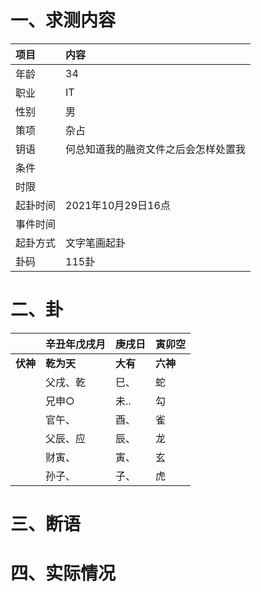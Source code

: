 # 一、求测内容
|项目|内容|
|:-|:-|
|年龄|34|
|职业|IT|
|性别|男|
|策项|杂占|
|钥语|何总知道我的融资文件之后会怎样处置我|
|条件||
|时限||
|起卦时间|2021年10月29日16点|
|事件时间||
|起卦方式|文字笔画起卦|
|卦码|115卦|

# 二、卦
||辛丑年戊戌月|庚戌日|寅卯空|
|:-|:-|:-|:-|
|**伏神**|**乾为天**|**大有**|**六神**|
||父戌、乾|巳、|蛇|
||兄申○|未..|勾|
||官午、|酉、|雀|
||父辰、应|辰、|龙|
||财寅、|寅、|玄|
||孙子、|子、|虎|


# 三、断语

# 四、实际情况